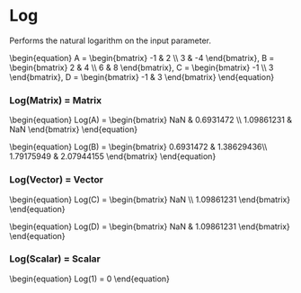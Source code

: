 # Log

Performs the natural logarithm on the input parameter.

\begin{equation}
A = \begin{bmatrix}
    -1 & 2          \\\\
    3 & -4
\end{bmatrix}, 
B = \begin{bmatrix}
    2 & 4          \\\\
    6 & 8
\end{bmatrix}, 
C = \begin{bmatrix}
    -1 \\\\
    3
\end{bmatrix},
D = \begin{bmatrix}
    -1 & 3
\end{bmatrix}
\end{equation}

### Log(Matrix) = Matrix

\begin{equation}
Log(A) = \begin{bmatrix}
    NaN & 0.6931472 \\\\
    1.09861231 & NaN
\end{bmatrix}
\end{equation}

\begin{equation}
Log(B) = \begin{bmatrix}
    0.6931472 &  1.38629436\\\\
    1.79175949 & 2.07944155
\end{bmatrix}
\end{equation}

### Log(Vector) = Vector

\begin{equation}
Log(C) = \begin{bmatrix}
    NaN \\\\
    1.09861231
\end{bmatrix}
\end{equation}

\begin{equation}
Log(D) = \begin{bmatrix}
    NaN & 1.09861231
\end{bmatrix}
\end{equation}

### Log(Scalar) = Scalar

\begin{equation}
Log(1) = 0
\end{equation}